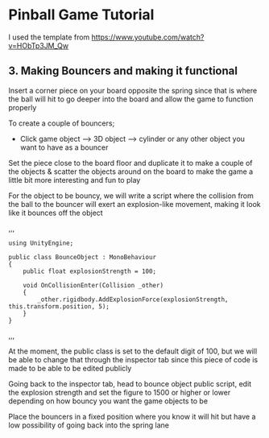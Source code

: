 # Pinball Game Tutorial

I used the template from https://www.youtube.com/watch?v=HObTp3JM_Qw

## 3. Making Bouncers and making it functional

Insert a corner piece on your board opposite the spring since that is where the ball will hit to go deeper into the board and allow the game to function properly

To create a couple of bouncers;
- Click game object --> 3D object --> cylinder or any other object you want to have as a bouncer

Set the piece close to the board floor and duplicate it to make a couple of the objects & scatter the objects around on the board to make the game a little bit more interesting and fun to play

For the object to be bouncy, we will write a script where the collision from the ball to the bouncer will exert an explosion-like movement, making it look like it bounces off the object

,,,

    using UnityEngine;

    public class BounceObject : MonoBehaviour
    {
        public float explosionStrength = 100;

        void OnCollisionEnter(Collision _other)
        {
            _other.rigidbody.AddExplosionForce(explosionStrength, this.transform.position, 5);
        }
    }

,,,

At the moment, the public class is set to the default digit of 100, but we will be able to change that through the inspector tab since this piece of code is made to be able to be edited publicly

Going back to the inspector tab, head to bounce object public script, edit the explosion strength and set the figure to 1500 or higher or lower depending on how bouncy you want the game objects to be

Place the bouncers in a fixed position where you know it will hit but have a low possibility of going back into the spring lane
